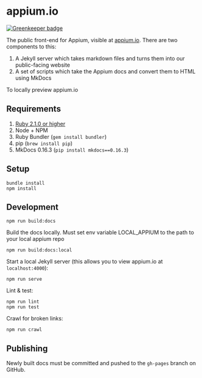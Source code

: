 appium.io
=========

[![Greenkeeper badge](https://badges.greenkeeper.io/appium/appium.io.svg)](https://greenkeeper.io/)

The public front-end for Appium, visible at [appium.io](http://appium.io).
There are two components to this:

1. A Jekyll server which takes markdown files and turns them into our public-facing website
2. A set of scripts which take the Appium docs and convert them to HTML using MkDocs

To locally preview appium.io

## Requirements

1. [Ruby 2.1.0 or higher](https://www.ruby-lang.org/en/downloads/)
1. Node + NPM
1. Ruby Bundler (`gem install bundler`)
1. pip (`brew install pip`)
1. MkDocs 0.16.3 (`pip install mkdocs==0.16.3`)

## Setup

```
bundle install
npm install
```

## Development

```
npm run build:docs
```

Build the docs locally. Must set env variable LOCAL_APPIUM to the path to your local appium repo

```
npm run build:docs:local
```

Start a local Jekyll server (this allows you to view appium.io at `localhost:4000`):

```
npm run serve
```

Lint & test:

```
npm run lint
npm run test
```

Crawl for broken links:

```
npm run crawl
```

## Publishing

Newly built docs must be committed and pushed to the `gh-pages` branch on GitHub.
